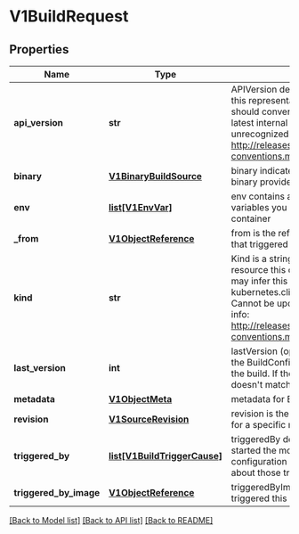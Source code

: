 # V1BuildRequest

## Properties
Name | Type | Description | Notes
------------ | ------------- | ------------- | -------------
**api_version** | **str** | APIVersion defines the versioned schema of this representation of an object. Servers should convert recognized schemas to the latest internal value, and may reject unrecognized values. More info: http://releases.k8s.io/HEAD/docs/devel/api-conventions.md#resources | [optional] 
**binary** | [**V1BinaryBuildSource**](V1BinaryBuildSource.md) | binary indicates a request to build from a binary provided to the builder | [optional] 
**env** | [**list[V1EnvVar]**](V1EnvVar.md) | env contains additional environment variables you want to pass into a builder container | [optional] 
**_from** | [**V1ObjectReference**](V1ObjectReference.md) | from is the reference to the ImageStreamTag that triggered the build. | [optional] 
**kind** | **str** | Kind is a string value representing the REST resource this object represents. Servers may infer this from the endpoint the kubernetes.client submits requests to. Cannot be updated. In CamelCase. More info: http://releases.k8s.io/HEAD/docs/devel/api-conventions.md#types-kinds | [optional] 
**last_version** | **int** | lastVersion (optional) is the LastVersion of the BuildConfig that was used to generate the build. If the BuildConfig in the generator doesn&#39;t match, a build will not be generated. | [optional] 
**metadata** | [**V1ObjectMeta**](V1ObjectMeta.md) | metadata for BuildRequest. | [optional] 
**revision** | [**V1SourceRevision**](V1SourceRevision.md) | revision is the information from the source for a specific repo snapshot. | [optional] 
**triggered_by** | [**list[V1BuildTriggerCause]**](V1BuildTriggerCause.md) | triggeredBy describes which triggers started the most recent update to the build configuration and contains information about those triggers. | 
**triggered_by_image** | [**V1ObjectReference**](V1ObjectReference.md) | triggeredByImage is the Image that triggered this build. | [optional] 

[[Back to Model list]](../README.md#documentation-for-models) [[Back to API list]](../README.md#documentation-for-api-endpoints) [[Back to README]](../README.md)


